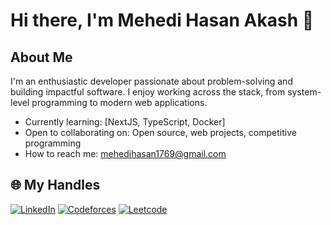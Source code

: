 # Hi there, I'm Mehedi Hasan Akash 👋

## About Me
I'm an enthusiastic developer passionate about problem-solving and building impactful software. I enjoy working across the stack, from system-level programming to modern web applications.

- Currently learning: [NextJS, TypeScript, Docker]
- Open to collaborating on: Open source, web projects, competitive programming
- How to reach me: mehedihasan1769@gmail.com

## 🌐 My Handles

[![LinkedIn](https://img.shields.io/badge/LinkedIn-0077B5?style=flat&logo=linkedin&logoColor=white)](https://www.linkedin.com/in/mehedi-hasan-akash-bb30a921a/)
[![Codeforces](https://img.shields.io/badge/Codeforces-1F8ACB?style=flat&logo=codeforces&logoColor=white)](https://codeforces.com/profile/m-h-akash)
[![Leetcode](https://img.shields.io/badge/LeetCode-FFA116?style=flat&logo=leetcode&logoColor=black)](https://leetcode.com/u/m-h-akash/)


<!--
**m-akash/m-akash** is a ✨ _special_ ✨ repository because its `README.md` (this file) appears on your GitHub profile.

- 😄 Pronouns: he/him
- ⚡ Fun fact: I can solve a Rubik's cube in under a minute!
-->
